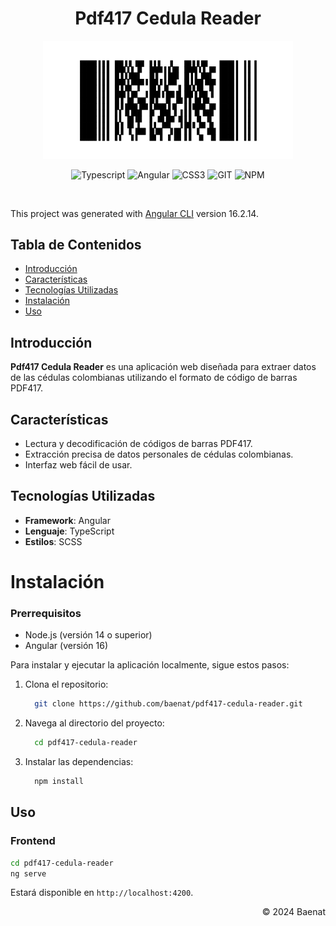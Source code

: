 <div align="center">

# Pdf417 Cedula Reader

<img alt="PDF417" src="src/pdf417.png" width="400" /><br>

![Typescript](https://img.shields.io/badge/TypeScript-007ACC?style=for-the-badge&logo=typescript&logoColor=white)
![Angular](https://img.shields.io/badge/Angular-DD0031?style=for-the-badge&logo=angular&logoColor=white)
![CSS3](https://img.shields.io/badge/css3-%231572B6.svg?style=for-the-badge&logo=css3&logoColor=white)
![GIT](https://img.shields.io/badge/Git-fc6d26?style=for-the-badge&logo=git&logoColor=white)
![NPM](https://img.shields.io/badge/NPM-%23CB3837.svg?style=for-the-badge&logo=npm&logoColor=white)

</div><br>

This project was generated with [Angular CLI](https://github.com/angular/angular-cli) version 16.2.14.

## Tabla de Contenidos

- [Introducción](#introducción)
- [Características](#características)
- [Tecnologías Utilizadas](#tecnologías-utilizadas)
- [Instalación](#instalación)
- [Uso](#uso)

## Introducción

**Pdf417 Cedula Reader** es una aplicación web diseñada para extraer datos de las cédulas colombianas utilizando el formato de código de barras PDF417.

## Características

- Lectura y decodificación de códigos de barras PDF417.
- Extracción precisa de datos personales de cédulas colombianas.
- Interfaz web fácil de usar.

## Tecnologías Utilizadas

- **Framework**: Angular
- **Lenguaje**: TypeScript
- **Estilos**: SCSS

# Instalación

### Prerrequisitos

- Node.js (versión 14 o superior)
- Angular  (versión 16)

Para instalar y ejecutar la aplicación localmente, sigue estos pasos:

1. Clona el repositorio:

    ```sh
      git clone https://github.com/baenat/pdf417-cedula-reader.git
    ```
2. Navega al directorio del proyecto:

    ```sh
      cd pdf417-cedula-reader
    ```
3. Instalar las dependencias:

    ```sh
      npm install
    ```

## Uso

### Frontend

```sh
cd pdf417-cedula-reader
ng serve
```

Estará disponible en `http://localhost:4200`.


<div class="footer" align="right">
    &copy; 2024 Baenat
</div>
